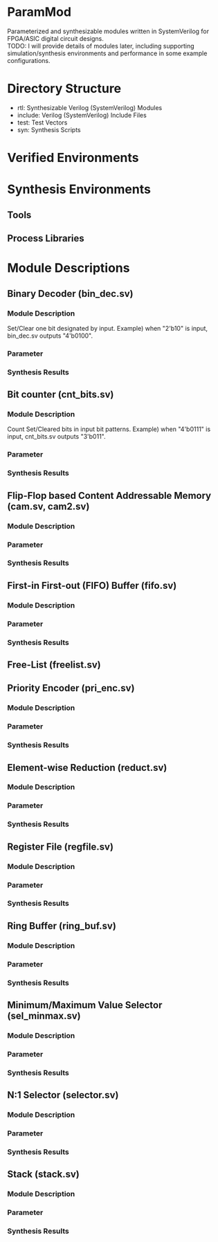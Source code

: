 # ParamMod
Parameterized and synthesizable modules written in SystemVerilog 
for FPGA/ASIC digital circuit designs.  
TODO: I will provide details of modules later, including supporting 
simulation/synthesis environments and performance in some example 
configurations.

# Directory Structure
- rtl: Synthesizable Verilog (SystemVerilog) Modules
- include: Verilog (SystemVerilog) Include Files
- test: Test Vectors
- syn: Synthesis Scripts

# Verified Environments

# Synthesis Environments
## Tools
## Process Libraries

# Module Descriptions
## Binary Decoder (bin_dec.sv)
### Module Description
Set/Clear one bit designated by input.
Example) when "2'b10" is input, bin_dec.sv outputs "4'b0100".
### Parameter
### Synthesis Results

## Bit counter (cnt_bits.sv)
### Module Description
Count Set/Cleared bits in input bit patterns.
Example) when "4'b0111" is input, cnt_bits.sv outputs "3'b011".
### Parameter
### Synthesis Results

## Flip-Flop based Content Addressable Memory (cam.sv, cam2.sv)
### Module Description
### Parameter
### Synthesis Results

## First-in First-out (FIFO) Buffer (fifo.sv)
### Module Description
### Parameter
### Synthesis Results

## Free-List (freelist.sv)

## Priority Encoder (pri_enc.sv)
### Module Description
### Parameter
### Synthesis Results

## Element-wise Reduction (reduct.sv)
### Module Description
### Parameter
### Synthesis Results

## Register File (regfile.sv)
### Module Description
### Parameter
### Synthesis Results

## Ring Buffer (ring_buf.sv)
### Module Description
### Parameter
### Synthesis Results

## Minimum/Maximum Value Selector (sel_minmax.sv)
### Module Description
### Parameter
### Synthesis Results

## N:1 Selector (selector.sv)
### Module Description
### Parameter
### Synthesis Results

## Stack (stack.sv)
### Module Description
### Parameter
### Synthesis Results
